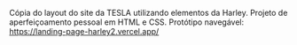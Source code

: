 Cópia do layout do site da TESLA utilizando elementos da Harley. Projeto de aperfeiçoamento pessoal em HTML e CSS.
Protótipo navegável: https://landing-page-harley2.vercel.app/